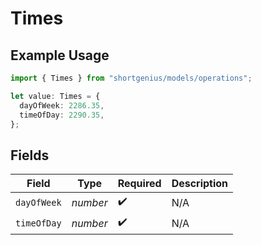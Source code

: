 # Times

## Example Usage

```typescript
import { Times } from "shortgenius/models/operations";

let value: Times = {
  dayOfWeek: 2286.35,
  timeOfDay: 2290.35,
};
```

## Fields

| Field              | Type               | Required           | Description        |
| ------------------ | ------------------ | ------------------ | ------------------ |
| `dayOfWeek`        | *number*           | :heavy_check_mark: | N/A                |
| `timeOfDay`        | *number*           | :heavy_check_mark: | N/A                |